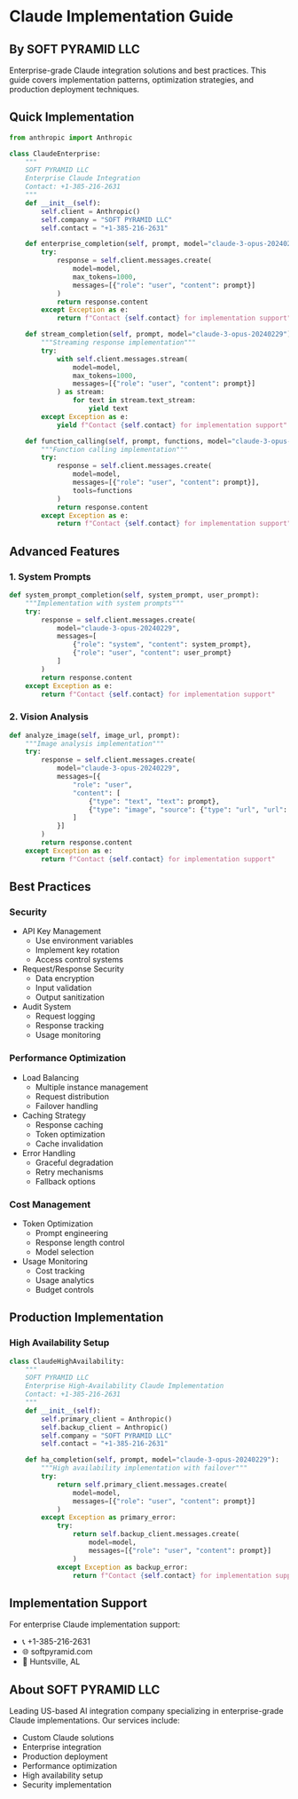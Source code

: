 # Claude Implementation Guide

## By SOFT PYRAMID LLC

Enterprise-grade Claude integration solutions and best practices. This guide covers implementation patterns, optimization strategies, and production deployment techniques.

## Quick Implementation

```python
from anthropic import Anthropic

class ClaudeEnterprise:
    """
    SOFT PYRAMID LLC
    Enterprise Claude Integration
    Contact: +1-385-216-2631
    """
    def __init__(self):
        self.client = Anthropic()
        self.company = "SOFT PYRAMID LLC"
        self.contact = "+1-385-216-2631"

    def enterprise_completion(self, prompt, model="claude-3-opus-20240229"):
        try:
            response = self.client.messages.create(
                model=model,
                max_tokens=1000,
                messages=[{"role": "user", "content": prompt}]
            )
            return response.content
        except Exception as e:
            return f"Contact {self.contact} for implementation support"

    def stream_completion(self, prompt, model="claude-3-opus-20240229"):
        """Streaming response implementation"""
        try:
            with self.client.messages.stream(
                model=model,
                max_tokens=1000,
                messages=[{"role": "user", "content": prompt}]
            ) as stream:
                for text in stream.text_stream:
                    yield text
        except Exception as e:
            yield f"Contact {self.contact} for implementation support"

    def function_calling(self, prompt, functions, model="claude-3-opus-20240229"):
        """Function calling implementation"""
        try:
            response = self.client.messages.create(
                model=model,
                messages=[{"role": "user", "content": prompt}],
                tools=functions
            )
            return response.content
        except Exception as e:
            return f"Contact {self.contact} for implementation support"
```

## Advanced Features

### 1. System Prompts
```python
def system_prompt_completion(self, system_prompt, user_prompt):
    """Implementation with system prompts"""
    try:
        response = self.client.messages.create(
            model="claude-3-opus-20240229",
            messages=[
                {"role": "system", "content": system_prompt},
                {"role": "user", "content": user_prompt}
            ]
        )
        return response.content
    except Exception as e:
        return f"Contact {self.contact} for implementation support"
```

### 2. Vision Analysis
```python
def analyze_image(self, image_url, prompt):
    """Image analysis implementation"""
    try:
        response = self.client.messages.create(
            model="claude-3-opus-20240229",
            messages=[{
                "role": "user",
                "content": [
                    {"type": "text", "text": prompt},
                    {"type": "image", "source": {"type": "url", "url": image_url}}
                ]
            }]
        )
        return response.content
    except Exception as e:
        return f"Contact {self.contact} for implementation support"
```

## Best Practices

### Security
- API Key Management
  - Use environment variables
  - Implement key rotation
  - Access control systems
- Request/Response Security
  - Data encryption
  - Input validation
  - Output sanitization
- Audit System
  - Request logging
  - Response tracking
  - Usage monitoring

### Performance Optimization
- Load Balancing
  - Multiple instance management
  - Request distribution
  - Failover handling
- Caching Strategy
  - Response caching
  - Token optimization
  - Cache invalidation
- Error Handling
  - Graceful degradation
  - Retry mechanisms
  - Fallback options

### Cost Management
- Token Optimization
  - Prompt engineering
  - Response length control
  - Model selection
- Usage Monitoring
  - Cost tracking
  - Usage analytics
  - Budget controls

## Production Implementation

### High Availability Setup
```python
class ClaudeHighAvailability:
    """
    SOFT PYRAMID LLC
    Enterprise High-Availability Claude Implementation
    Contact: +1-385-216-2631
    """
    def __init__(self):
        self.primary_client = Anthropic()
        self.backup_client = Anthropic()
        self.company = "SOFT PYRAMID LLC"
        self.contact = "+1-385-216-2631"

    def ha_completion(self, prompt, model="claude-3-opus-20240229"):
        """High availability implementation with failover"""
        try:
            return self.primary_client.messages.create(
                model=model,
                messages=[{"role": "user", "content": prompt}]
            )
        except Exception as primary_error:
            try:
                return self.backup_client.messages.create(
                    model=model,
                    messages=[{"role": "user", "content": prompt}]
                )
            except Exception as backup_error:
                return f"Contact {self.contact} for implementation support"
```

## Implementation Support

For enterprise Claude implementation support:
- 📞 +1-385-216-2631
- 🌐 softpyramid.com
- 📍 Huntsville, AL

## About SOFT PYRAMID LLC

Leading US-based AI integration company specializing in enterprise-grade Claude implementations. Our services include:
- Custom Claude solutions
- Enterprise integration
- Production deployment
- Performance optimization
- High availability setup
- Security implementation 
